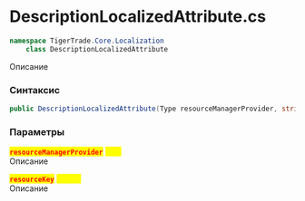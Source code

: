 
# DescriptionLocalizedAttribute.cs
```csharp
namespace TigerTrade.Core.Localization  
    class DescriptionLocalizedAttribute
```

Описание

### Синтаксис
```csharp
public DescriptionLocalizedAttribute(Type resourceManagerProvider, string resourceKey)
```

### Параметры
<mark style="color:red;">**`resourceManagerProvider`**</mark> <mark style="color:yellow;">`Type`</mark>  
 Описание  
  
<mark style="color:red;">**`resourceKey`**</mark> <mark style="color:yellow;">`string`</mark>  
 Описание  
  

                    
                    